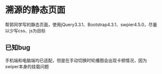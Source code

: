 # 溯源的静态页面
帮郭同学写的静态页面，使用jQuery3.3.1、Bootstrap4.3.1、swpier4.5.0，尽量以少写css、js为目标
## 已知bug
手机端和电脑端均已适配，但是在手动切换时轮播图会出现卡顿情况，因为swiper本身的挂载问题
